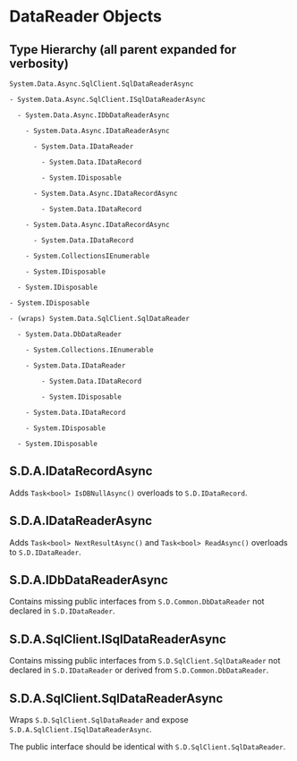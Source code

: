 # DataReader Objects

## Type Hierarchy (all parent expanded for verbosity)

```
System.Data.Async.SqlClient.SqlDataReaderAsync

- System.Data.Async.SqlClient.ISqlDataReaderAsync

  - System.Data.Async.IDbDataReaderAsync

    - System.Data.Async.IDataReaderAsync

      - System.Data.IDataReader

        - System.Data.IDataRecord

        - System.IDisposable

      - System.Data.Async.IDataRecordAsync

        - System.Data.IDataRecord

    - System.Data.Async.IDataRecordAsync

      - System.Data.IDataRecord

    - System.CollectionsIEnumerable

    - System.IDisposable

  - System.IDisposable

- System.IDisposable

- (wraps) System.Data.SqlClient.SqlDataReader

  - System.Data.DbDataReader

    - System.Collections.IEnumerable

    - System.Data.IDataReader

        - System.Data.IDataRecord

        - System.IDisposable

    - System.Data.IDataRecord

    - System.IDisposable

  - System.IDisposable
```

## S.D.A.IDataRecordAsync

Adds `Task<bool> IsDBNullAsync()` overloads to `S.D.IDataRecord`.

## S.D.A.IDataReaderAsync

Adds `Task<bool> NextResultAsync()` and `Task<bool> ReadAsync()` overloads to `S.D.IDataReader`.

## S.D.A.IDbDataReaderAsync

Contains missing public interfaces from `S.D.Common.DbDataReader` not declared in `S.D.IDataReader`.

## S.D.A.SqlClient.ISqlDataReaderAsync

Contains missing public interfaces from `S.D.SqlClient.SqlDataReader` not declared in `S.D.IDataReader` or derived from `S.D.Common.DbDataReader`.

## S.D.A.SqlClient.SqlDataReaderAsync

Wraps `S.D.SqlClient.SqlDataReader` and expose `S.D.A.SqlClient.ISqlDataReaderAsync`.

The public interface should be identical with `S.D.SqlClient.SqlDataReader`.
